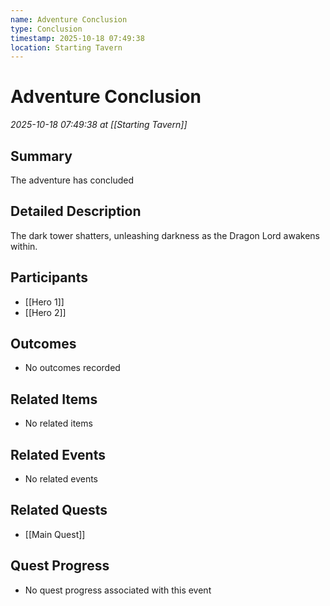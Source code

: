 ```yaml
---
name: Adventure Conclusion
type: Conclusion
timestamp: 2025-10-18 07:49:38
location: Starting Tavern
---
```


# Adventure Conclusion

*2025-10-18 07:49:38 at [[Starting Tavern]]*

## Summary
The adventure has concluded

## Detailed Description
The dark tower shatters, unleashing darkness as the Dragon Lord awakens within.

## Participants
- [[Hero 1]]
- [[Hero 2]]

## Outcomes
- No outcomes recorded

## Related Items
- No related items

## Related Events
- No related events

## Related Quests
- [[Main Quest]]

## Quest Progress
- No quest progress associated with this event
